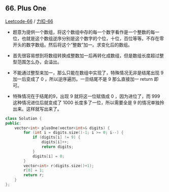 
## 66. Plus One

[Leetcode-66](https://leetcode.com/problems/plus-one) / [力扣-66](https://leetcode-cn.com/problems/plus-one)

- 题意为提供一个数组，将这个数组中存的每一个数字看作是一个整数的每一位，也就是这个数组逆序分别是这个数字的个位，十位，百位等等。不存在零开头的数字数组。然后将这个“整数”加一。求变化后的数组。

- 首先很容易想到将数组转换成整数加一后再转化成数组，但是数组长度超过整型范围怎么办，会溢出。
- 不能通过整型来加一，那么只能在数组中实现了，特殊情况无非是结尾出现 9 加一后变成了 0 ，所以逆序遍历。一旦结尾不是 9 那么直接加一 return 即可。
- 特殊情况在于结尾的9，出现 9 就将这一位赋值成 0 ，因为进位了，而 999 这种情况进位后就变成了 1000 长度多了一位，所以需要全是 9 的情况单独拎出来。这样就写出来了。

```cpp
class Solution {
public:
    vector<int> plusOne(vector<int>& digits) {
        for (int i = digits.size()-1; i >= 0; i--) {
            if (digits[i] != 9) {
                digits[i]++;
                return digits;
            }
            digits[i] = 0;
        }
        vector<int> r(digits.size()+1);
        r[0] = 1;
        return r;
    }
};
```
